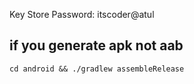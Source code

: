 Key Store Password: itscoder@atul

## if you generate apk not aab
```
cd android && ./gradlew assembleRelease
```
